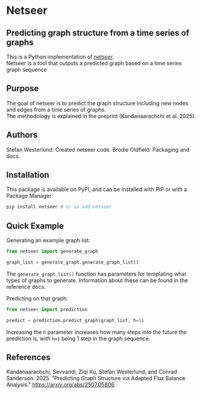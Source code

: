 # Netseer

## Predicting graph structure from a time series of graphs

This is a Python implementation of [*netseer*](https://arxiv.org/abs/2507.05806).  
Netseer is a tool that outputs a predicted graph based on a time series graph sequence

## Purpose

The goal of netseer is to predict the graph structure including new nodes and edges from a time series of graphs.  
The methodology is explained in the preprint (Kandanaarachchi et al. 2025).

## Authors

Stefan Westerlund: Created netseer code.
Brodie Oldfield: Packaging and docs.

## Installation

This package is available on PyPI, and can be installed with PIP or with a Package Manager:

``` Bash
pip install netseer # or uv add netseer
```

## Quick Example

Generating an example graph list:

``` Python
from netseer import generate_graph

graph_list = generate_graph.generate_graph_list()
```

The `generate_graph_list()` function has parameters for templating what types of graphs to generate. Information about these can be found in the reference docs.

Predicting on that graph:

``` Python
from netseer import prediction

predict = prediction.predict_graph(graph_list, h=1)
```

Increasing the `h` parameter increases how many steps into the future the prediction is, with `h=1` being 1 step in the graph sequence.

## References

Kandanaarachchi, Sevvandi, Ziqi Xu, Stefan Westerlund, and Conrad Sanderson. 2025.
  “Predicting Graph Structure via Adapted Flux Balance Analysis.” <https://arxiv.org/abs/2507.05806>.
